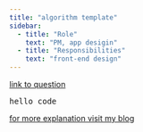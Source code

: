 ```yaml
---
title: "algorithm template"
sidebar:
  - title: "Role"
    text: "PM, app desigin"
  - title: "Responsibilities"
    text: "front-end design"
---
```


<a href="">link to question</a>

<pre>
hello code
</pre>

<a href="https://mytutorials.tistory.com/category/Core/Weekly%20Algorithm">for more explanation visit my blog </a>
